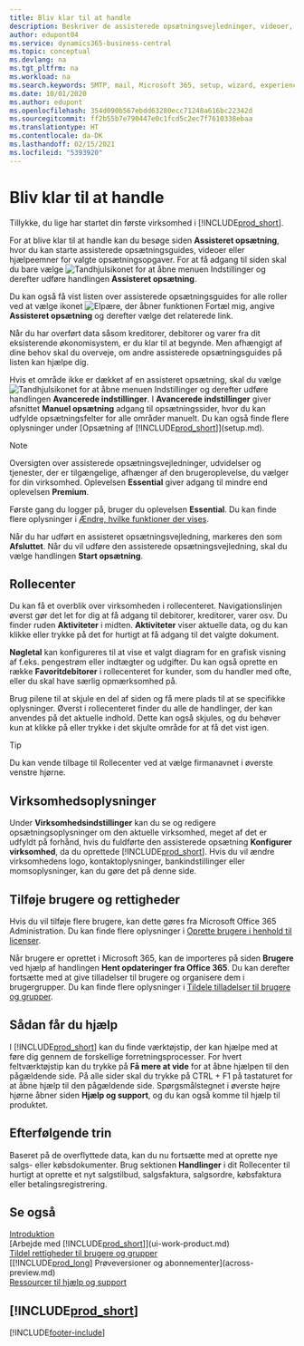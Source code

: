 ```yaml
---
title: Bliv klar til at handle
description: Beskriver de assisterede opsætningsvejledninger, videoer, Hjælp-emner og sider, der hjælper dig i gang med at bruge Business Central.
author: edupont04
ms.service: dynamics365-business-central
ms.topic: conceptual
ms.devlang: na
ms.tgt_pltfrm: na
ms.workload: na
ms.search.keywords: SMTP, mail, Microsoft 365, setup, wizard, experience
ms.date: 10/01/2020
ms.author: edupont
ms.openlocfilehash: 354d090b567ebdd63280ecc71248a616bc22342d
ms.sourcegitcommit: ff2b55b7e790447e0c1fcd5c2ec7f7610338ebaa
ms.translationtype: HT
ms.contentlocale: da-DK
ms.lasthandoff: 02/15/2021
ms.locfileid: "5393920"
---
```

# <a name="getting-ready-for-doing-business"></a>Bliv klar til at handle

Tillykke, du lige har startet din første virksomhed i [!INCLUDE[prod_short](includes/prod_short.md)].

For at blive klar til at handle kan du besøge siden **Assisteret opsætning**, hvor du kan starte assisterede opsætningsguides, videoer eller hjælpeemner for valgte opsætningsopgaver. For at få adgang til siden skal du bare vælge ![Tandhjulsikonet for at åbne menuen Indstillinger](media/ui-experience/settings_icon_small.png) og derefter udføre handlingen **Assisteret opsætning**.

Du kan også få vist listen over assisterede opsætningsguides for alle roller ved at vælge ikonet ![Elpære, der åbner funktionen Fortæl mig](media/ui-search/search_small.png "Fortæl mig, hvad du vil foretage dig"), angive **Assisteret opsætning** og derefter vælge det relaterede link.

Når du har overført data såsom kreditorer, debitorer og varer fra dit eksisterende økonomisystem, er du klar til at begynde. Men afhængigt af dine behov skal du overveje, om andre assisterede opsætningsguides på listen kan hjælpe dig.

Hvis et område ikke er dækket af en assisteret opsætning, skal du vælge ![Tandhjulsikonet for at åbne menuen Indstillinger](media/ui-experience/settings_icon_small.png) og derefter udføre handlingen **Avancerede indstillinger**. I **Avancerede indstillinger** giver afsnittet **Manuel opsætning** adgang til opsætningssider, hvor du kan udfylde opsætningsfelter for alle områder manuelt. Du kan også finde flere oplysninger under [Opsætning af [!INCLUDE[prod_short](includes/prod_short.md)]](setup.md).

> [!NOTE]  
> Oversigten over assisterede opsætningsvejledninger, udvidelser og tjenester, der er tilgængelige, afhænger af den brugeroplevelse, du vælger for din virksomhed. Oplevelsen **Essential** giver adgang til mindre end oplevelsen **Premium**.
>
> Første gang du logger på, bruger du oplevelsen **Essential**. Du kan finde flere oplysninger i [Ændre, hvilke funktioner der vises](ui-experiences.md).

Når du har udført en assisteret opsætningsvejledning, markeres den som **Afsluttet**. Når du vil udføre den assisterede opsætningsvejledning, skal du vælge handlingen **Start opsætning**.

## <a name="role-center"></a>Rollecenter

Du kan få et overblik over virksomheden i rollecenteret. Navigationslinjen øverst gør det let for dig at få adgang til debitorer, kreditorer, varer osv. Du finder ruden **Aktiviteter** i midten. **Aktiviteter** viser aktuelle data, og du kan klikke eller trykke på det for hurtigt at få adgang til det valgte dokument.

**Nøgletal** kan konfigureres til at vise et valgt diagram for en grafisk visning af f.eks. pengestrøm eller indtægter og udgifter. Du kan også oprette en række **Favoritdebitorer** i rollecenteret for kunder, som du handler med ofte, eller du skal have særlig opmærksomhed på.

Brug pilene til at skjule en del af siden og få mere plads til at se specifikke oplysninger. Øverst i rollecenteret finder du alle de handlinger, der kan anvendes på det aktuelle indhold. Dette kan også skjules, og du behøver kun at klikke på eller trykke i det skjulte område for at få det vist igen.

> [!TIP]  
> Du kan vende tilbage til Rollecenter ved at vælge firmanavnet i øverste venstre hjørne.

## <a name="company-information"></a>Virksomhedsoplysninger

Under **Virksomhedsindstillinger** kan du se og redigere opsætningsoplysninger om den aktuelle virksomhed, meget af det er udfyldt på forhånd, hvis du fuldførte den assisterede opsætning **Konfigurer virksomhed**, da du oprettede [!INCLUDE[prod_short](includes/prod_short.md)]. Hvis du vil ændre virksomhedens logo, kontaktoplysninger, bankindstillinger eller momsoplysninger, kan du gøre det på denne side.  

## <a name="adding-users-and-permissions"></a>Tilføje brugere og rettigheder

Hvis du vil tilføje flere brugere, kan dette gøres fra Microsoft Office 365 Administration. Du kan finde flere oplysninger i [Oprette brugere i henhold til licenser](ui-how-users-permissions.md).

Når brugere er oprettet i Microsoft 365, kan de importeres på siden **Brugere** ved hjælp af handlingen **Hent opdateringer fra Office 365**. Du kan derefter fortsætte med at give tilladelser til brugere og organisere dem i brugergrupper. Du kan finde flere oplysninger i [Tildele tilladelser til brugere og grupper](ui-define-granular-permissions.md).  

## <a name="getting-help"></a>Sådan får du hjælp

I [!INCLUDE[prod_short](includes/prod_short.md)] kan du finde værktøjstip, der kan hjælpe med at føre dig gennem de forskellige forretningsprocesser. For hvert feltværktøjstip kan du trykke på **Få mere at vide** for at åbne hjælpen til den pågældende side. På alle sider skal du trykke på CTRL + F1 på tastaturet for at åbne hjælp til den pågældende side. Spørgsmålstegnet i øverste højre hjørne åbner siden **Hjælp og support**, og du kan også komme til hjælp til produktet.

## <a name="next-steps"></a>Efterfølgende trin

Baseret på de overflyttede data, kan du nu fortsætte med at oprette nye salgs- eller købsdokumenter. Brug sektionen **Handlinger** i dit Rollecenter til hurtigt at oprette et nyt salgstilbud, salgsfaktura, salgsordre, købsfaktura eller betalingsregistrering.

## <a name="see-also"></a>Se også

[Introduktion](product-get-started.md)  
[Arbejde med [!INCLUDE[prod_short](includes/prod_short.md)]](ui-work-product.md)  
[Tildel rettigheder til brugere og grupper](ui-define-granular-permissions.md)  
[[!INCLUDE[prod_long](includes/prod_long.md)] Prøveversioner og abonnementer](across-preview.md)  
[Ressourcer til hjælp og support](product-help-and-support.md)  

## [!INCLUDE[prod_short](includes/free_trial_md.md)]  


[!INCLUDE[footer-include](includes/footer-banner.md)]